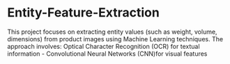 # Entity-Feature-Extraction
This project focuses on extracting entity values  (such as weight, volume, dimensions) from product images using Machine Learning techniques. The approach involves: Optical Character Recognition (OCR) for textual information - Convolutional Neural Networks (CNN)for visual features
